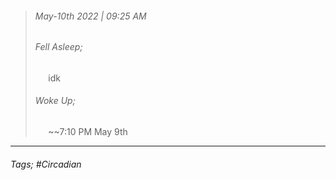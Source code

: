 >###### May-10th 2022 | 09:25 AM
>###### Fell Asleep;
> $\quad$ idk
>###### Woke Up;
> $\quad$ ~~7:10 PM May 9th
> <br>

--- 

###### Tags; #Circadian